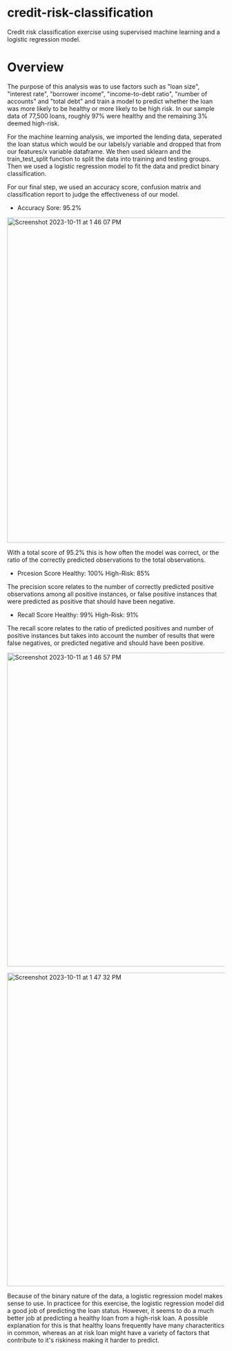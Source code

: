 # credit-risk-classification
Credit risk classification exercise using supervised machine learning and a logistic regression model.


# Overview
The purpose of this analysis was to use factors such as "loan size", "interest rate", "borrower income", "income-to-debt ratio", "number of accounts" and "total debt" and train a model to predict whether the loan was more likely to be healthy or more likely to be high risk. In our sample data of 77,500 loans, roughly 97% were healthy and the remaining 3% deemed high-risk.

For the machine learning analysis, we imported the lending data, seperated the loan status which would be our labels/y variable and dropped that from our features/x variable dataframe. We then used sklearn and the train_test_split function to split the data into training and testing groups. Then we used a logistic regression model to fit the data and predict binary classification.

For our final step, we used an accuracy score, confusion matrix and classification report to judge the effectiveness of our model.

- Accuracy Sore: 95.2%

<img width="751" alt="Screenshot 2023-10-11 at 1 46 07 PM" src="https://github.com/samuelhfish/credit-risk-classification/assets/125224990/a060e348-2b1c-4a8e-a125-bd5d9076694b"><br>

With a total score of 95.2% this is how often the model was correct, or the ratio of the correctly predicted observations to the total observations.


- Prcesion Score
Healthy: 100%
High-Risk: 85%


The precision score relates to the number of correctly predicted positive observations among all positive instances, or false positive instances that were predicted as positive that should have been negative.


- Recall Score
Healthy: 99%
High-Risk: 91%

The recall score relates to the ratio of predicted positives and number of positive instances but takes into account the number of results that were false negatives, or predicted negative and should have been positive.

<img width="725" alt="Screenshot 2023-10-11 at 1 46 57 PM" src="https://github.com/samuelhfish/credit-risk-classification/assets/125224990/41a9960d-fbc4-40fa-b4d2-97a2af3420e7"><br>

<img width="724" alt="Screenshot 2023-10-11 at 1 47 32 PM" src="https://github.com/samuelhfish/credit-risk-classification/assets/125224990/091380b6-5be6-449c-ab7f-a0d58e7aa674"><br>


Because of the binary nature of the data, a logistic regression model makes sense to use. In practicee for this exercise, the logistic regression model did a good job of predicting the loan status. However, it seems to do a much better job at predicting a healthy loan from a high-risk loan. A possible explanation for this is that healthy loans frequently have many characteritics in common, whereas an at risk loan might have a variety of factors that contribute to it's riskiness making it harder to predict.